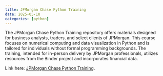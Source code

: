 ```yaml
---
title: JPMorgan Chase Python Training
date: 2025-05-10
categories: [python]
---
```


The JPMorgan Chase Python Training repository offers materials designed for business analysts, traders, and select clients of JPMorgan. This course focuses on numerical computing and data visualization in Python and is tailored for individuals without formal programming backgrounds. The training, intended for in-person delivery by JPMorgan professionals, utilizes resources from the Binder project and incorporates financial data.

Link here: [JPMorgan Chase Python Training](https://github.com/jpmorganchase/python-training).
